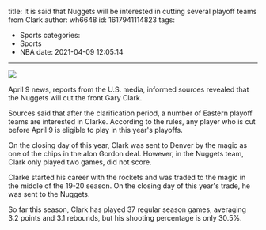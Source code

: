 title: It is said that Nuggets will be interested in cutting several playoff teams from Clark
author: wh6648
id: 1617941114823
tags: 
- Sports
categories: 
- Sports
- NBA
date: 2021-04-09 12:05:14
---
![](https://p0.itc.cn/images01/20210409/2c18340223044767acf522e85ca1d9bd.jpeg)


April 9 news, reports from the U.S. media, informed sources revealed that the Nuggets will cut the front Gary Clark.

Sources said that after the clarification period, a number of Eastern playoff teams are interested in Clarke. According to the rules, any player who is cut before April 9 is eligible to play in this year's playoffs.

On the closing day of this year, Clark was sent to Denver by the magic as one of the chips in the alon Gordon deal. However, in the Nuggets team, Clark only played two games, did not score.

Clarke started his career with the rockets and was traded to the magic in the middle of the 19-20 season. On the closing day of this year's trade, he was sent to the Nuggets.

So far this season, Clark has played 37 regular season games, averaging 3.2 points and 3.1 rebounds, but his shooting percentage is only 30.5%.

